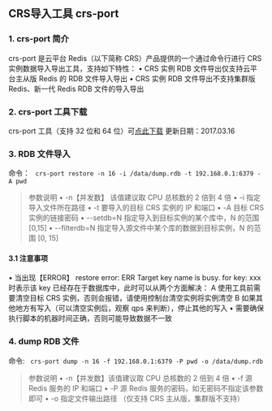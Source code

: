 ## CRS导入工具 crs-port
### 1.	crs-port 简介
crs-port 是云平台 Redis（以下简称 CRS）产品提供的一个通过命令行进行 CRS 实例数据导入导出工具，支持如下特性：
• CRS 实例 RDB 文件导出仅支持云平台主从版 Redis 的 RDB 文件导入导出
• CRS 实例 RDB 文件导出不支持集群版 Redis、新一代 Redis RDB 文件的导入导出

### 2.	crs-port 工具下载
crs-port 工具（支持 32 位和 64 位）可[点此下载](http://imgcache.tcecqpoc.fsphere.cn/image/mc.qcloudimg.com/static/archive/e26011d06802eb8b968df8782b14e4f1/crs-port.tar.gz)
更新日期：2017.03.16

### 3.	RDB 文件导入
命令：
``` crs-port restore -n 16 -i /data/dump.rdb -t 192.168.0.1:6379 -A pwd```
> 参数说明
• -n【并发数】 该值建议取 CPU 总核数的 2 倍到 4 倍
• -i  指定导入文件所在路径
• -t  要导入的目标 CRS 实例的 IP 和端口
• -A 目标 CRS 实例的链接密码
• --setdb=N 指定导入到目标实例的某个库中，N 的范围 [0,15]
• --filterdb=N 指定导入源文件中某个库的数据到目标实例，N 的范围 [0, 15]

#### 3.1 注意事项
• 当出现【ERROR】 restore error: ERR Target key name is busy. for key: xxx 时表示该 key 已经存在于数据库中，此时可以从两个方面解决：
A 使用工具前需要清空目标 CRS 实例，否则会报错，请使用控制台清空实例将实例清空
B 如果其他地方有写入（可以清空实例后，观察 qps 来判断），停止其他的写入
• 需要确保执行脚本的机器时间正确，否则可能导致数据不一致



### 4.	dump RDB 文件
命令:
``` crs-port dump -n 16 -f 192.168.0.1:6379 -P pwd -o /data/dump.rdb```
> 参数说明
• -n【并发数】该值建议取 CPU 总核数的 2 倍到 4 倍
• -f 源 Redis 服务的 IP 和端口
• -P 源 Redis 服务的密码，如无密码不指定该参数即可
• -o 指定文件输出路径
（仅支持 CRS 主从版，集群版不支持）
